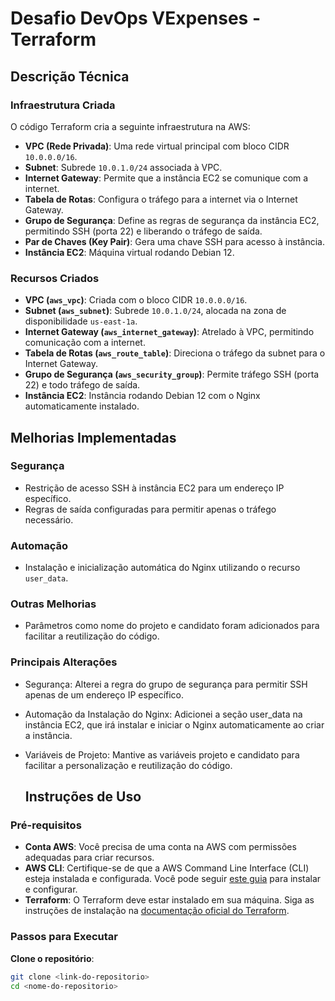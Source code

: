 # Desafio DevOps VExpenses - Terraform

## Descrição Técnica

### Infraestrutura Criada

O código Terraform cria a seguinte infraestrutura na AWS:

- **VPC (Rede Privada)**: Uma rede virtual principal com bloco CIDR `10.0.0.0/16`.
- **Subnet**: Subrede `10.0.1.0/24` associada à VPC.
- **Internet Gateway**: Permite que a instância EC2 se comunique com a internet.
- **Tabela de Rotas**: Configura o tráfego para a internet via o Internet Gateway.
- **Grupo de Segurança**: Define as regras de segurança da instância EC2, permitindo SSH (porta 22) e liberando o tráfego de saída.
- **Par de Chaves (Key Pair)**: Gera uma chave SSH para acesso à instância.
- **Instância EC2**: Máquina virtual rodando Debian 12.

### Recursos Criados

- **VPC (`aws_vpc`)**: Criada com o bloco CIDR `10.0.0.0/16`.
- **Subnet (`aws_subnet`)**: Subrede `10.0.1.0/24`, alocada na zona de disponibilidade `us-east-1a`.
- **Internet Gateway (`aws_internet_gateway`)**: Atrelado à VPC, permitindo comunicação com a internet.
- **Tabela de Rotas (`aws_route_table`)**: Direciona o tráfego da subnet para o Internet Gateway.
- **Grupo de Segurança (`aws_security_group`)**: Permite tráfego SSH (porta 22) e todo tráfego de saída.
- **Instância EC2**: Instância rodando Debian 12 com o Nginx automaticamente instalado.

## Melhorias Implementadas

### Segurança
- Restrição de acesso SSH à instância EC2 para um endereço IP específico.
- Regras de saída configuradas para permitir apenas o tráfego necessário.

### Automação
- Instalação e inicialização automática do Nginx utilizando o recurso `user_data`.

### Outras Melhorias
- Parâmetros como nome do projeto e candidato foram adicionados para facilitar a reutilização do código.

### Principais Alterações
- Segurança:
    Alterei a regra do grupo de segurança para permitir SSH apenas de um endereço IP específico.
  
- Automação da Instalação do Nginx:
    Adicionei a seção user_data na instância EC2, que irá instalar e iniciar o Nginx automaticamente ao criar a instância.

- Variáveis de Projeto:
    Mantive as variáveis projeto e candidato para facilitar a personalização e reutilização do código.

  ## Instruções de Uso

### Pré-requisitos
- **Conta AWS**: Você precisa de uma conta na AWS com permissões adequadas para criar recursos.
- **AWS CLI**: Certifique-se de que a AWS Command Line Interface (CLI) esteja instalada e configurada. Você pode seguir [este guia](https://docs.aws.amazon.com/cli/latest/userguide/install-cliv2.html) para instalar e configurar.
- **Terraform**: O Terraform deve estar instalado em sua máquina. Siga as instruções de instalação na [documentação oficial do Terraform](https://learn.hashicorp.com/tutorials/terraform/install-cli).

### Passos para Executar

 **Clone o repositório**:
   ```bash
   git clone <link-do-repositorio>
   cd <nome-do-repositorio>


